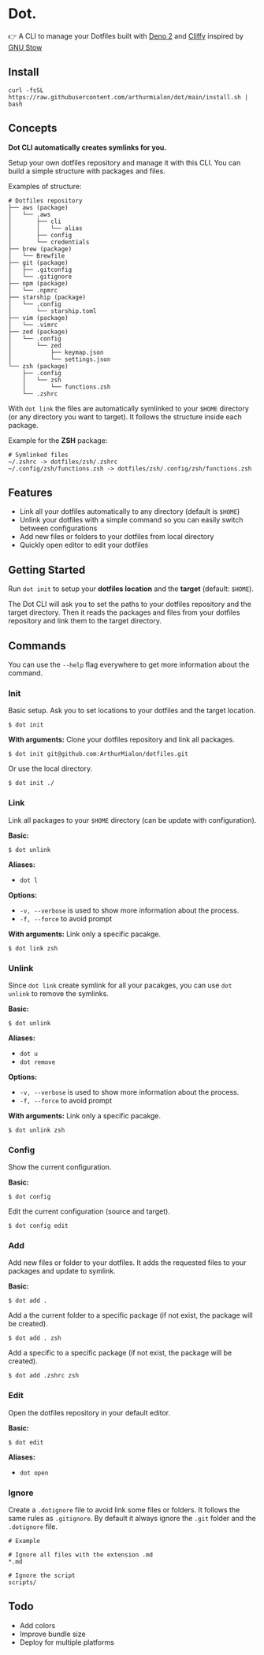 # Dot.

👉 A CLI to manage your Dotfiles built with [Deno 2](https://deno.com/) and
[Cliffy](https://cliffy.io/) inspired by
[GNU Stow](https://www.gnu.org/software/stow/)

## Install

`curl -fsSL https://raw.githubusercontent.com/arthurmialon/dot/main/install.sh | bash`

## Concepts

**Dot CLI automatically creates symlinks for you.**

Setup your own dotfiles repository and manage it with this CLI. You can build a
simple structure with packages and files.

Examples of structure:

```
# Dotfiles repository
├── aws (package)
│   └── .aws
│       ├── cli
│       │   └── alias
│       ├── config
│       └── credentials
├── brew (package)
│   └── Brewfile
├── git (package)
│   ├── .gitconfig
│   └── .gitignore
├── npm (package)
│   └── .npmrc
├── starship (package)
│   └── .config
│       └── starship.toml
├── vim (package)
│   └── .vimrc
├── zed (package)
│   └── .config
│       └── zed
│           ├── keymap.json
│           └── settings.json
└── zsh (package)
    ├── .config
    │   └── zsh
    │       └── functions.zsh
    └── .zshrc
```

With `dot link` the files are automatically symlinked to your `$HOME` directory
(or any directory you want to target). It follows the structure inside each
package.

Example for the **ZSH** package:

```shell
# Symlinked files
~/.zshrc -> dotfiles/zsh/.zshrc
~/.config/zsh/functions.zsh -> dotfiles/zsh/.config/zsh/functions.zsh
```

## Features

- Link all your dotfiles automatically to any directory (default is `$HOME`)
- Unlink your dotfiles with a simple command so you can easily switch between
  configurations
- Add new files or folders to your dotfiles from local directory
- Quickly open editor to edit your dotfiles

## Getting Started

Run `dot init` to setup your **dotfiles location** and the **target** (default:
`$HOME`).

The Dot CLI will ask you to set the paths to your dotfiles repository and the
target directory. Then it reads the packages and files from your dotfiles
repository and link them to the target directory.

## Commands

You can use the `--help` flag everywhere to get more information about the
command.

### Init

Basic setup. Ask you to set locations to your dotfiles and the target location.

```shell
$ dot init
```

**With arguments:** Clone your dotfiles repository and link all packages.

```shell
$ dot init git@github.com:ArthurMialon/dotfiles.git
```

Or use the local directory.

```shell
$ dot init ./
```

### Link

Link all packages to your `$HOME` directory (can be update with configuration).

**Basic:**

```shell
$ dot unlink
```

**Aliases:**

- `dot l`

**Options:**

- `-v, --verbose` is used to show more information about the process.
- `-f, --force` to avoid prompt

**With arguments:** Link only a specific pacakge.

```shell
$ dot link zsh
```

### Unlink

Since `dot link` create symlink for all your pacakges, you can use `dot unlink`
to remove the symlinks.

**Basic:**

```shell
$ dot unlink
```

**Aliases:**

- `dot u`
- `dot remove`

**Options:**

- `-v, --verbose` is used to show more information about the process.
- `-f, --force` to avoid prompt

**With arguments:** Link only a specific pacakge.

```shell
$ dot unlink zsh
```

### Config

Show the current configuration.

**Basic:**

```shell
$ dot config
```

Edit the current configuration (source and target).

```shell
$ dot config edit
```

### Add

Add new files or folder to your dotfiles. It adds the requested files to your
packages and update to symlink.

**Basic:**

```shell
$ dot add .
```

Add a the current folder to a specific package (if not exist, the package will
be created).

```shell
$ dot add . zsh
```

Add a specific to a specific package (if not exist, the package will be
created).

```shell
$ dot add .zshrc zsh
```

### Edit

Open the dotfiles repository in your default editor.

**Basic:**

```shell
$ dot edit
```

**Aliases:**

- `dot open`

### Ignore

Create a `.dotignore` file to avoid link some files or folders. It follows the
same rules as `.gitignore`. By default it always ignore the `.git` folder and
the `.dotignore` file.

```text
# Example

# Ignore all files with the extension .md
*.md

# Ignore the script
scripts/
```

## Todo

- Add colors
- Improve bundle size
- Deploy for multiple platforms
